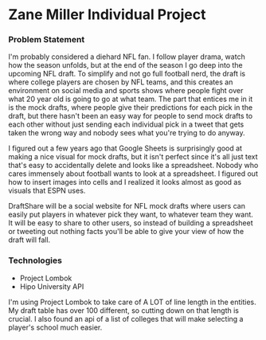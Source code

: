 # Zane Miller Individual Project

### Problem Statement

I'm probably considered a diehard NFL fan. I follow player drama, watch how the season unfolds, but at the end of the season I
go deep into the upcoming NFL draft. To simplify and not go full football nerd, the draft is where college players are chosen
by NFL teams, and this creates an environment on social media and sports shows where people fight over what 20 year old
is going to go at what team. The part that entices me in it is the mock drafts, where people give their predictions for
each pick in the draft, but there hasn't been an easy way for people to send mock drafts to each other without just sending
each individual pick in a tweet that gets taken the wrong way and nobody sees what you're trying to do anyway.

I figured out a few years ago that Google Sheets is surprisingly good at making a nice visual for mock drafts, but it isn't
perfect since it's all just text that's easy to accidentally delete and looks like a spreadsheet. Nobody who cares immensely
about football wants to look at a spreadsheet. I figured out how to insert images into cells and I realized it looks almost
as good as visuals that ESPN uses.

DraftShare will be a social website for NFL mock drafts where users can easily put players in whatever pick they want, to
whatever team they want. It will be easy to share to other users, so instead of building a spreadsheet or tweeting out
nothing facts you'll be able to give your view of how the draft will fall.

### Technologies
* Project Lombok
* Hipo University API

I'm using Project Lombok to take care of A LOT of line length in the entities. My draft table has over 100 different,
so cutting down on that length is crucial. I also found an api of a list of colleges that will make selecting a player's
  school much easier.